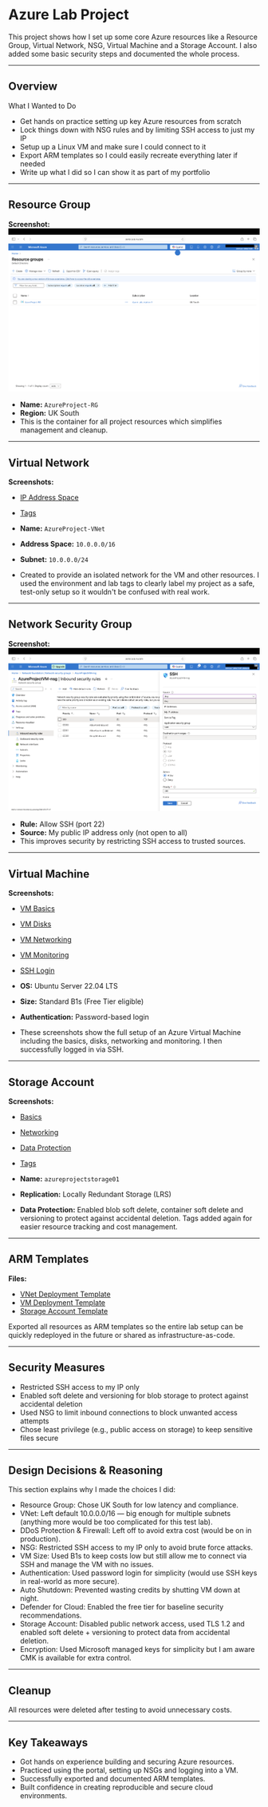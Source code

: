 # Azure Lab Project  

This project shows how I set up some core Azure resources like a Resource Group, Virtual Network, NSG, Virtual Machine and a Storage Account. I also added some basic security steps and documented the whole process.

---

## Overview  

What I Wanted to Do
- Get hands on practice setting up key Azure resources from scratch
- Lock things down with NSG rules and by limiting SSH access to just my IP
- Setup up a Linux VM and make sure I could connect to it
- Export ARM templates so I could easily recreate everything later if needed
- Write up what I did so I can show it as part of my portfolio

---

## Resource Group  

**Screenshot:**  
![Resource Group Creation](./Azure%20-%20Project%201/Azure%20-%20Resource%20Group/resource-group-creation.png)

- **Name:** `AzureProject-RG`  
- **Region:** UK South  
- This is the container for all project resources which simplifies management and cleanup.  

---

## Virtual Network  

**Screenshots:**  
- [IP Address Space](./Azure%20-%20Project%201/Azure%20-%20Virtual%20Network/vnet-ip-addresses.png)  
- [Tags](./Azure%20-%20Project%201/Azure%20-%20Virtual%20Network/vnet-tags.png)  

- **Name:** `AzureProject-VNet`  
- **Address Space:** `10.0.0.0/16`  
- **Subnet:** `10.0.0.0/24`  
- Created to provide an isolated network for the VM and other resources. I used the environment and lab tags to clearly label my project as a safe, test-only setup so it wouldn't be confused with real work.  

---

## Network Security Group  

**Screenshot:**  
![NSG Rule](./Azure%20-%20Project%201/Azure%20-%20Network%20Security%20Group/secure-ssh-nsg-rule.png)

- **Rule:** Allow SSH (port 22)  
- **Source:** My public IP address only (not open to all)  
- This improves security by restricting SSH access to trusted sources.  

---

## Virtual Machine  

**Screenshots:**  
- [VM Basics](./Azure%20-%20Project%201/Azure%20-%20Virtual%20Machine/vm-basics.png)  
- [VM Disks](./Azure%20-%20Project%201/Azure%20-%20Virtual%20Machine/vm-disk.png)  
- [VM Networking](./Azure%20-%20Project%201/Azure%20-%20Virtual%20Machine/vm-overview.png)  
- [VM Monitoring](./Azure%20-%20Project%201/Azure%20-%20Virtual%20Machine/vm-monitoring.png)  
- [SSH Login](./Azure%20-%20Project%201/Azure%20-%20Virtual%20Machine/vm-ssh-connection-success.png)

- **OS:** Ubuntu Server 22.04 LTS  
- **Size:** Standard B1s (Free Tier eligible)  
- **Authentication:** Password-based login  
- These screenshots show the full setup of an Azure Virtual Machine including the basics, disks, networking and monitoring. I then successfully logged in via SSH.  

---

## Storage Account  

**Screenshots:**  
- [Basics](./Azure%20-%20Project%201/Azure%20-%20Storage%20Account/storage-account-basics.png)  
- [Networking](./Azure%20-%20Project%201/Azure%20-%20Storage%20Account/storage-account-network.png)  
- [Data Protection](./Azure%20-%20Project%201/Azure%20-%20Storage%20Account/storage-account-data-protection.png)  
- [Tags](./Azure%20-%20Project%201/Azure%20-%20Storage%20Account/storage-account-tags.png)

- **Name:** `azureprojectstorage01`  
- **Replication:** Locally Redundant Storage (LRS)  
- **Data Protection:** Enabled blob soft delete, container soft delete and versioning to protect against accidental deletion. Tags added again for easier resource tracking and cost management.  

---

## ARM Templates  

**Files:**  
- [VNet Deployment Template](./Azure%20-%20Project%201/Azure%20-%20Virtual%20Network/vnet-deployment/deployment.json)  
- [VM Deployment Template](./Azure%20-%20Project%201/Azure%20-%20Virtual%20Machine/vm-deployment/deployment.json)  
- [Storage Account Template](./Azure%20-%20Project%201/Azure%20-%20Storage%20Account/storage-account-deployment/deployment.json)  

Exported all resources as ARM templates so the entire lab setup can be quickly redeployed in the future or shared as infrastructure-as-code.

---

## Security Measures  

- Restricted SSH access to my IP only 
- Enabled soft delete and versioning for blob storage to protect against accidental deletion 
- Used NSG to limit inbound connections to block unwanted access attempts  
- Chose least privilege (e.g., public access on storage) to keep sensitive files secure

---

## Design Decisions & Reasoning  

This section explains why I made the choices I did:  

- Resource Group: Chose UK South for low latency and compliance.  
- VNet: Left default 10.0.0.0/16 — big enough for multiple subnets (anything more would be too complicated for this test lab).  
- DDoS Protection & Firewall: Left off to avoid extra cost (would be on in production).  
- NSG: Restricted SSH access to my IP only to avoid brute force attacks.  
- VM Size: Used B1s to keep costs low but still allow me to connect via SSH and manage the VM with no issues.  
- Authentication: Used password login for simplicity (would use SSH keys in real-world as more secure).  
- Auto Shutdown: Prevented wasting credits by shutting VM down at night.  
- Defender for Cloud: Enabled the free tier for baseline security recommendations.  
- Storage Account: Disabled public network access, used TLS 1.2 and enabled soft delete + versioning to protect data from accidental deletion.  
- Encryption: Used Microsoft managed keys for simplicity but I am aware CMK is available for extra control.    

---

## Cleanup  

All resources were deleted after testing to avoid unnecessary costs.  

---

## Key Takeaways  

- Got hands on experience building and securing Azure resources.  
- Practiced using the portal, setting up NSGs and logging into a VM.  
- Successfully exported and documented ARM templates.  
- Built confidence in creating reproducible and secure cloud environments.  
